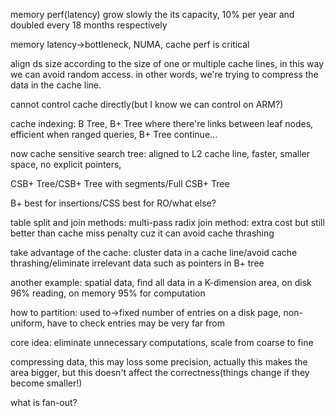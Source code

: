 memory perf(latency) grow slowly the its capacity, 10% per year and doubled every 18 months respectively

memory latency->bottleneck, NUMA, cache perf is critical

align ds size according to the size of one or multiple cache lines, in this way we can avoid random access. in other words, we're trying to compress the data in the cache line.

cannot control cache directly(but I know we can control on ARM?)

cache indexing: B Tree, B+ Tree where there're links between leaf nodes, efficient when ranged queries, B+ Tree continue...

now cache sensitive search tree: aligned to L2 cache line, faster, smaller space, no explicit pointers,

CSB+ Tree/CSB+ Tree with segments/Full CSB+ Tree

B+ best for insertions/CSS best for RO/what else?

table split and join methods: multi-pass radix join method: extra cost but still better than cache miss penalty cuz it can avoid cache thrashing

take advantage of the cache: cluster data in a cache line/avoid cache thrashing/eliminate irrelevant data such as pointers in B+ tree

another example: spatial data, find all data in a K-dimension area, on disk 96% reading, on memory 95% for computation

how to partition: used to->fixed number of entries on a disk page, non-uniform, have to check entries may be very far from

core idea: eliminate unnecessary computations, scale from coarse to fine

compressing data, this may loss some precision, actually this makes the area bigger, but this doesn't affect the correctness(things change if they become smaller!)



what is fan-out?